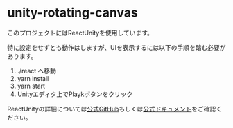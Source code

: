 # unity-rotating-canvas

このプロジェクトにはReactUnityを使用しています。

特に設定をせずとも動作はしますが、UIを表示するには以下の手順を踏む必要があります。

1. ./react へ移動
1. yarn install
1. yarn start
1. Unityエディタ上でPlaykボタンをクリック

ReactUnityの詳細については[公式GitHub](https://github.com/ReactUnity/full-sample)もしくは[公式ドキュメント](https://reactunity.github.io)をご確認ください。